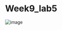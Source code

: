 # Week9_lab5
![image](https://user-images.githubusercontent.com/73680542/227786667-3be73578-206b-4a5e-a00b-488e996952dd.png)

